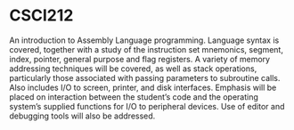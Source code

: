 # CSCI212

An introduction to Assembly Language programming. Language syntax is covered,
together with a study of the instruction set mnemonics, segment, index, pointer,
general purpose and flag registers. A variety of memory addressing techniques
will be covered, as well as stack operations, particularly those associated with
passing parameters to subroutine calls. Also includes I/O to screen, printer, and
disk interfaces. Emphasis will be placed on interaction between the student’s code
and the operating system’s supplied functions for I/O to peripheral devices. Use
of editor and debugging tools will also be addressed.
